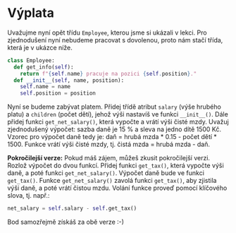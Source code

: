 # Výplata

Uvažujme nyní opět třídu `Employee`, kterou jsme si ukázali v lekci. Pro zjednodušení nyní nebudeme pracovat s dovolenou, proto nám stačí třída, která je v ukázce níže.

```python
class Employee:
  def get_info(self):
    return f"{self.name} pracuje na pozici {self.position}."
  def __init__(self, name, position):
    self.name = name
    self.position = position
```

Nyní se budeme zabývat platem. Přidej třídě atribut `salary` (výše hrubého platu) a `children` (počet dětí), jehož výši nastavíš ve funkci `__init__()`. Dále přidej funkci `get_net_salary()`, která vypočte a vrátí výši čisté mzdy. Uvažuj zjednodušený výpočet: sazba daně je 15 % a sleva na jedno dítě 1500 Kč. Vzorec pro výpočet daně tedy je: daň = hrubá mzda * 0.15 - počet dětí * 1500. Funkce vrátí výši čisté mzdy, tj. čistá mzda = hrubá mzda - daň.

**Pokročilejší verze:** Pokud máš zájem, můžeš zkusit pokročilejší verzi. Rozlož výpočet do dvou funkcí. Přidej funkci `get_tax()`, která vypočte výši daně, a poté funkci `get_net_salary()`. Výpočet daně bude ve funkci `get_tax()`. Funkce `get_net_salary()` zavolá funkci `get_tax()`, aby zjistila výši daně, a poté vrátí čistou mzdu. Volání funkce proveď pomocí klíčového slova, tj. např.:

```python
net_salary = self.salary - self.get_tax()
```

Bod samozřejmě získáš za obě verze :-)

